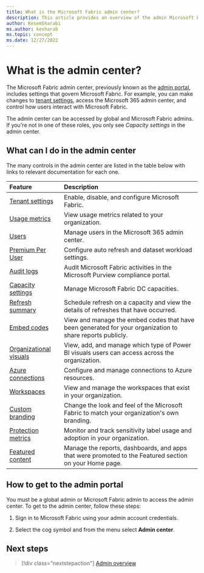 ```yaml
---
title: What is the Microsoft Fabric admin center?
description: This article provides an overview of the admin Microsoft Fabric admin center.
author: KesemSharabi
ms.author: kesharab
ms.topic: concept
ms.date: 12/27/2022
---
```


# What is the admin center?

The Microsoft Fabric admin center, previously known as the [admin portal](/power-bi/admin/service-admin-portal), includes settings that govern Microsoft Fabric. For example, you can make changes to [tenant settings](/power-bi/admin/service-admin-portal-about-tenant-settings), access the Microsoft 365 admin center, and control how users interact with Microsoft Fabric.

The admin center can be accessed by global and Microsoft Fabric admins. If you're not in one of these roles, you only see *Capacity settings* in the admin center.

## What can I do in the admin center

The many controls in the admin center are listed in the table below with links to relevant documentation for each one.

| Feature | Description  |
| :---    | :---         |
| [Tenant settings](/power-bi/admin/service-admin-portal-about-tenant-settings) | Enable, disable, and configure Microsoft Fabric. |
| [Usage metrics](/power-bi/admin/service-admin-portal-usage-metrics) | View usage metrics related to your organization. |
| [Users](/power-bi/admin//power-bi/admin/service-admin-portal-users) | Manage users in the Microsoft 365 admin center. |
| [Premium Per User](/power-bi/admin/service-admin-portal-premium-per-user) | Configure auto refresh and dataset workload settings. |
| [Audit logs](/power-bi/admin/service-admin-portal-audit-logs) | Audit Microsoft Fabric activities in the Microsoft Purview compliance portal. |
| [Capacity settings](/power-bi/admin/service-admin-portal-capacity-settings) | Manage Microsoft Fabric DC capacities. |
| [Refresh summary](/power-bi/admin/service-admin-portal-refresh-summary) | Schedule refresh on a capacity and view the details of refreshes that have occurred. |
| [Embed codes](/power-bi/admin/service-admin-portal-embed-codes) | View and manage the embed codes that have been generated for your organization to share reports publicly. |
| [Organizational visuals](/power-bi/admin/organizational-visuals#organizational-visuals) | View, add, and manage which type of Power BI visuals users can access across the organization. |
| [Azure connections](/power-bi/admin/service-admin-portal-azure-connections) | Configure and manage connections to Azure resources. |
| [Workspaces](/power-bi/admin/service-admin-portal-workspaces) | View and manage the workspaces that exist in your organization. |
| [Custom branding](/power-bi/admin/service-admin-portal-custom-branding) |  Change the look and feel of the Microsoft Fabric to match your organization's own branding. |
| [Protection metrics](/power-bi/admin/service-admin-portal-protection-metrics) | Monitor and track sensitivity label usage and adoption in your organization. |
| [Featured content](/power-bi/admin/service-admin-portal-featured-content) |  Manage the reports, dashboards, and apps that were promoted to the Featured section on your Home page. |

## How to get to the admin portal

You must be a global admin or Microsoft Fabric admin to access the admin center. To get to the admin center, follow these steps:

1. Sign in to Microsoft Fabric using your admin account credentials.

2. Select the cog symbol and from the menu select **Admin center**.

## Next steps

>[!div class="nextstepaction"]
>[Admin overview](admin-roles.md)
